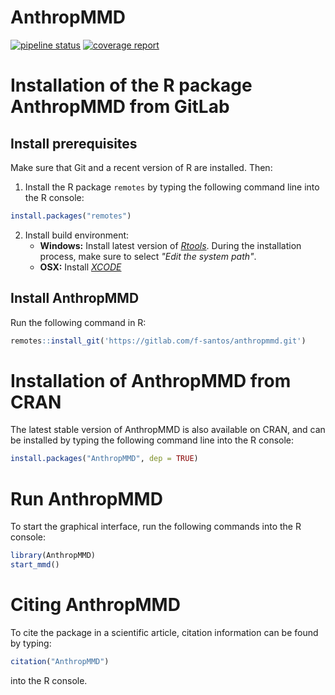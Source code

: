 AnthropMMD 
==========
[![pipeline status](https://gitlab.com/f-santos/anthropmmd/badges/master/pipeline.svg)](https://gitlab.com/f-santos/anthropmmd/commits/master)
[![coverage report](https://gitlab.com/f-santos/anthropmmd/badges/master/coverage.svg)](https://gitlab.com/f-santos/anthropmmd/commits/master)

# Installation of the R package AnthropMMD from GitLab

## Install prerequisites

Make sure that Git and a recent version of R are installed. Then:

1. Install the R package `remotes` by typing the following command line into the R console:

```r
install.packages("remotes")
```

2. Install build environment:
    * **Windows:** Install latest version of *[Rtools](https://cran.r-project.org/bin/windows/Rtools/)*. During the installation process, make sure to select *"Edit the system path"*.
    * **OSX:** Install *[XCODE](https://developer.apple.com/xcode/)*

## Install AnthropMMD

Run the following command in R:

```r
remotes::install_git('https://gitlab.com/f-santos/anthropmmd.git')
```

# Installation of AnthropMMD from CRAN

The latest stable version of AnthropMMD is also available on CRAN, and can be installed by typing the following command line into the R console:

```r
install.packages("AnthropMMD", dep = TRUE)
```
	
# Run AnthropMMD

To start the graphical interface, run the following commands into the R console:

```r
library(AnthropMMD)
start_mmd()
```

# Citing AnthropMMD

To cite the package in a scientific article, citation information can be found by typing:

```r
citation("AnthropMMD")
```

into the R console.

